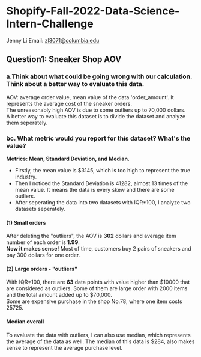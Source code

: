 # Shopify-Fall-2022-Data-Science-Intern-Challenge
Jenny Li
Email: zl3071@columbia.edu

## Question1: Sneaker Shop AOV
### a.Think about what could be going wrong with our calculation. Think about a better way to evaluate this data. 
AOV: average order value, mean value of the data 'order_amount'. It represents the average cost of the sneaker orders.      
The unreasonably high AOV is due to some outliers up to 70,000 dollars.       
A better way to evaluate this dataset is to divide the dataset and analyze them seperately.

### bc. What metric would you report for this dataset? What's the value?
**Metrics: Mean, Standard Deviation, and Median.**      
* Firstly, the mean value is $3145, which is too high to represent the true industry.        
* Then I noticed the Standard Deviation is 41282, almost 13 times of the mean value. It means the data is every skew and there are some outliers.       
* After seperating the data into two datasets with IQR*100, I analyze two datasets seperately.    
#### (1) Small orders
After deleting the "outliers", the AOV is **302** dollars and average item number of each order is **1.99**.         
**Now it makes sense!** Most of time, customers buy 2 pairs of sneakers and pay 300 dollars for one order.
#### (2) Large orders - "outliers"
With IQR*100, there are **63** data points with value higher than $10000 that are considered as outliers.
Some of them are large order with 2000 items and the total amount added up to $70,000.        
Some are expensive purchase in the shop No.78, where one item costs 25725.
#### Median overall
To evaluate the data with outliers, I can also use median, which represents the average of the data as well.
The median of this data is $284, also makes sense to represent the average purchase level.
